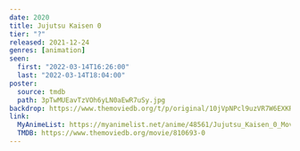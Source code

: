 ```yaml
---
date: 2020
title: Jujutsu Kaisen 0
tier: "?"
released: 2021-12-24
genres: [animation]
seen:
  first: "2022-03-14T16:26:00"
  last: "2022-03-14T18:04:00"
poster:
  source: tmdb
  path: 3pTwMUEavTzVOh6yLN0aEwR7uSy.jpg
backdrop: https://www.themoviedb.org/t/p/original/10jVpNPcl9uzVR7W6EXKRyKLTXZ.jpg
link:
  MyAnimeList: https://myanimelist.net/anime/48561/Jujutsu_Kaisen_0_Movie
  TMDB: https://www.themoviedb.org/movie/810693-0
---
```

